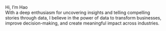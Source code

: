 Hi, I’m Hao <br>
With a deep enthusiasm for uncovering insights and telling compelling stories through data, I believe in the power of data to transform businesses, improve decision-making, and create meaningful impact across industries.

<!---
HaoMy-Tran/HaoMy-Tran is a ✨ special ✨ repository because its `README.md` (this file) appears on your GitHub profile.
You can click the Preview link to take a look at your changes.
--->
